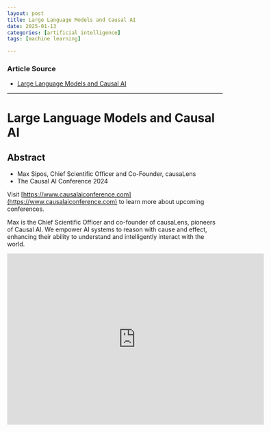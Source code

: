 ```yaml
---
layout: post
title: Large Language Models and Causal AI
date: 2025-01-13
categories: [artificial intelligence]
tags: [machine learning]

---
```


### Article Source


* [Large Language Models and Causal AI](https://www.youtube.com/watch?v=ihc4PXXDjAY)

---


# Large Language Models and Causal AI


## Abstract

* Max Sipos, Chief Scientific Officer and Co-Founder, causaLens
* The Causal AI Conference 2024

Visit [https://www.causalaiconference.com](https://www.causalaiconference.com) to learn more about upcoming conferences.

Max is the Chief Scientific Officer and co-founder of causaLens, pioneers of Causal AI. We empower AI systems to reason with cause and effect, enhancing their ability to understand and intelligently interact with the world.


<iframe width="600" height="400" src="https://www.youtube.com/embed/ihc4PXXDjAY?si=mHI4ISvzaLWprRFp" title="YouTube video player" frameborder="0" allow="accelerometer; autoplay; clipboard-write; encrypted-media; gyroscope; picture-in-picture; web-share" referrerpolicy="strict-origin-when-cross-origin" allowfullscreen></iframe>
